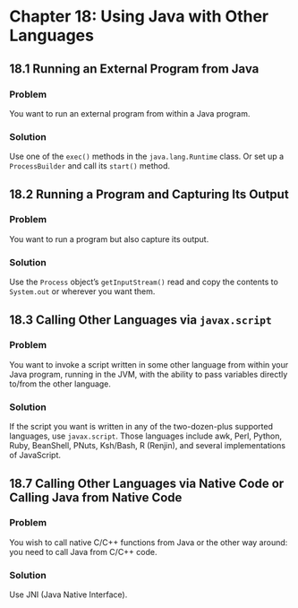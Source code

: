 # Chapter 18: Using Java with Other Languages

## 18.1 Running an External Program from Java

### Problem

You want to run an external program from within a Java program.

### Solution

Use one of the `exec()` methods in the `java.lang.Runtime` class. Or set up a `ProcessBuilder` and call its `start()` method.

## 18.2 Running a Program and Capturing Its Output

### Problem

You want to run a program but also capture its output.

### Solution

Use the `Process` object’s `getInputStream()` read and copy the contents to `System.out` or wherever you want them.

## 18.3 Calling Other Languages via `javax.script`

### Problem

You want to invoke a script written in some other language from within your Java program, running in the JVM, with the ability to pass variables directly to/from the other language.

### Solution

If the script you want is written in any of the two-dozen-plus supported languages, use `javax.script`. Those languages include awk, Perl, Python, Ruby, BeanShell, PNuts, Ksh/Bash, R (Renjin), and several implementations of JavaScript.

## 18.7 Calling Other Languages via Native Code or Calling Java from Native Code

### Problem

You wish to call native C/C++ functions from Java or the other way around: you need to call Java from C/C++ code.

### Solution

Use JNI (Java Native Interface).
